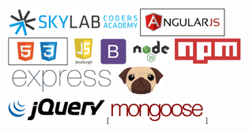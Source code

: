 [![Skylab](https://github.com/Iggy-Codes/logo-images/blob/master/logos/skylab-56.png)](http://www.skylabcoders.com/) [![AngularJS](https://github.com/Iggy-Codes/logo-images/blob/master/logos/angularjs.png)](https://angularjs.org/) [![HTML5 and CSS3](https://github.com/Iggy-Codes/logo-images/blob/master/logos/html5andcss3.png)](http://www.w3.org/) [![JavaScript](https://github.com/Iggy-Codes/logo-images/blob/master/logos/js.png)](http://www.w3.org/) [![Bootstrap](https://github.com/Iggy-Codes/logo-images/blob/master/logos/bootstrap.png)](http://getbootstrap.com/) [![NodeJS](https://github.com/Iggy-Codes/logo-images/blob/master/logos/nodejs.png)](https://nodejs.org/) [![npm](https://github.com/Iggy-Codes/logo-images/blob/master/logos/npm.png)](https://www.npmjs.com/) [![ExpressJS](https://github.com/Iggy-Codes/logo-images/blob/master/logos/expressjs.png)](http://www.expressjs.com/) [![PugJS](https://github.com/Iggy-Codes/logo-images/blob/master/logos/pug.png)](http://www.pugjs.org/) [![jQuery](https://github.com/Iggy-Codes/logo-images/blob/master/logos/jquery.png)](http://jquery.com/)  [![Mongoose](https://github.com/MarioTerron/logo-images/blob/master/logos/mongoose.png)]
